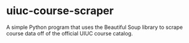 # uiuc-course-scraper
A simple Python program that uses the Beautiful Soup library to scrape course data off of the official UIUC course catalog.
